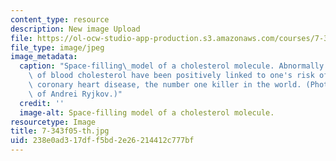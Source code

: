 ```yaml
---
content_type: resource
description: New image Upload
file: https://ol-ocw-studio-app-production.s3.amazonaws.com/courses/7-343-a-love-hate-relationship-cholesterol-in-health-and-disease-fall-2005/238e0ad317dff5bd2e26214412c777bf_7-343f05-th.jpg
file_type: image/jpeg
image_metadata:
  caption: "Space-filling\_model of a cholesterol molecule. Abnormally high levels\
    \ of blood cholesterol have been positively linked to one's risk of developing\
    \ coronary heart disease, the number one killer in the world. (Photograph courtesy\
    \ of Andrei Ryjkov.)"
  credit: ''
  image-alt: Space-filling model of a cholesterol molecule.
resourcetype: Image
title: 7-343f05-th.jpg
uid: 238e0ad3-17df-f5bd-2e26-214412c777bf
---
```

